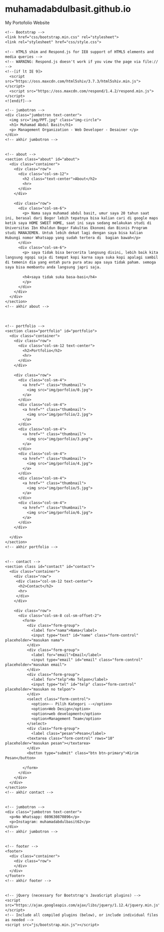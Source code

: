 # muhamadabdulbasit.github.io
My Portofolio Website
<!DOCTYPE html>
<html lang="en">
  <head>
    <meta charset="utf-8">
    <meta http-equiv="X-UA-Compatible" content="IE=edge">
    <meta name="viewport" content="width=device-width, initial-scale=1">
    <!-- The above 3 meta tags *must* come first in the head; any other head content must come *after* these tags -->
    <title>portfolio Muhamad Abdul Basit</title>

    <!-- Bootstrap -->
    <link href="css/bootstrap.min.css" rel="stylesheet">
    <link rel="stylesheet" href="css/style.css">

    <!-- HTML5 shim and Respond.js for IE8 support of HTML5 elements and media queries -->
    <!-- WARNING: Respond.js doesn't work if you view the page via file:// -->
    <!--[if lt IE 9]>
      <script src="https://oss.maxcdn.com/html5shiv/3.7.3/html5shiv.min.js"></script>
      <script src="https://oss.maxcdn.com/respond/1.4.2/respond.min.js"></script>
    <![endif]-->
  </head>
  <body>
    
    
    <!-- jumbotron -->
    <div class="jumbotron text-center">
      <img src="img/PPT.jpg" class="img-circle">
      <h1> Muhamad Abdul Basit</h1>
      <p> Management Organization - Web Developer - Desainer </p>
    </div> 
    <!-- akhir jumbotron -->
    

    <!-- about -->
    <section class="about" id="about">
      <div class="container">
        <div class="row">
          <div class="col-sm-12">
            <h2 class="text-center">About</h2>
            <hr>
          </div>
        </div>

        <div class="row">
          <div class="col-sm-6">
            <p> Nama saya muhamad abdul basit, umur saya 20 tahun saat ini, berasal dari Bogor lebih tepatnya bisa kalian cari di google maps ketik saya HOME SWEET HOME, saat ini saya sedang melakukan studi di Universitas Ibn Khaldun Bogor Fakultas Ekonomi dan Bisnis Program studi MANAJEMEN. Untuk lebih dekat lagi dengan saya bisa kalian Hubungi nomor Whatsapp yang sudah tertera di  bagian bawah</p>
          </div>
          <div class="col-sm-6">
            <p> saya tidak bisa bercerita langsung disini, lebih baik kita langsung ngopi saja di tempat kopi karna saya suka kopi apalagi sambil di temenin dia yang entah pura pura atau apa saya tidak paham. semoga saya bisa membantu anda langsung japri saja.
            
            <h4>saya tidak suka basa-basi</h4>
            </p>
          </div>
        </div>
      </div>
    </section>
    <!-- akhir about -->



    <!-- portfolio -->
    <section class="portfolio" id="portfolio">
      <div class="container">
        <div class="row">
          <div class="col-sm-12 text-center">
            <h2>Portfolio</h2>
            <hr>
          </div>
        </div>

        <div class="row">
          <div class="col-sm-4">
            <a href="" class="thumbnail">
              <img src="img/porfolio/0.jpg">  
            </a>
          </div>
          <div class="col-sm-4">
            <a href="" class="thumbnail">
              <img src="img/porfolio/2.jpg">  
            </a>
          </div>
          <div class="col-sm-4">
            <a href="" class="thumbnail">
              <img src="img/porfolio/3.png">  
            </a>
          </div>
          <div class="col-sm-4">
            <a href="" class="thumbnail">
              <img src="img/porfolio/4.jpg">  
            </a>
          </div>
          <div class="col-sm-4">
            <a href="" class="thumbnail">
              <img src="img/porfolio/5.jpg">  
            </a>
          </div>
          <div class="col-sm-4">
            <a href="" class="thumbnail">
              <img src="img/porfolio/6.jpg">  
            </a>
          </div>
        </div>

      </div>
    </section>            
    <!-- akhir portfolio -->


    <!-- contact -->
    <section class id="contact" id="contact">
      <div class="container">
        <div class="row">
         <div class="col-sm-12 text-center">
          <h2>Contact</h2>
          <hr>
         </div>
        </div>

        <div class="row">
          <div class="col-sm-8 col-sm-offset-2">
            <form>
              <div class="form-group">
                <label for="nama">Nama</label>
                <input type="text" id="name" class="form-control" placeholder="masukan nama">
              </div>
              <div class="form-group">
                <label for="email">Email</label>
                <input type="email" id="email" class="form-control" placeholder="masukan email">
              </div>
              <div class="form-group">
                <label for="telp">No Telpon</label>
                <input type="tel" id="telp" class="form-control" placeholder="masukan no telpon">
              </div>
              <select class="form-control">
                <option>-- Pilih Kategori --</option>
                <option>Web Design</option>
                <option>web development</option>
                <option>Management Team</option>
              </select>
              <div class="form-group">
                <label class="pesan">Pesan</label>
              <textarea class="form-control" rows="10" placeholder="masukan pesan"></textarea>  
              </div>
              <button type="submit" class="btn btn-primary">Kirim Pesan</button>

            </form>
          </div>
        </div>
      </div>
    </section>
    <!-- akhir contact -->


    <!-- jumbotron -->
    <div class="jumbotron text-center">
      <p>No Whatsapp: 089630870896</p>
      <p>Instagram: muhamadabdulbasit62</p>
    </div>
    <!-- akhir jumbotron -->


    <!-- footer -->
    <footer>
      <div class="container">
        <div class="row">
        </div>
      </div>
    </footer>
    <!-- akhir footer -->


    <!-- jQuery (necessary for Bootstrap's JavaScript plugins) -->
    <script src="https://ajax.googleapis.com/ajax/libs/jquery/1.12.4/jquery.min.js"></script>
    <!-- Include all compiled plugins (below), or include individual files as needed -->
    <script src="js/bootstrap.min.js"></script>
  </body>
</html>
